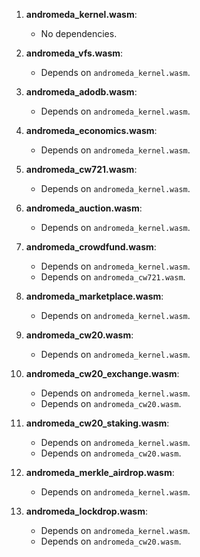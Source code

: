 1. **andromeda_kernel.wasm**:
    - No dependencies.

2. **andromeda_vfs.wasm**:
    - Depends on `andromeda_kernel.wasm`.

3. **andromeda_adodb.wasm**:
    - Depends on `andromeda_kernel.wasm`.

4. **andromeda_economics.wasm**:
    - Depends on `andromeda_kernel.wasm`.

5. **andromeda_cw721.wasm**:
    - Depends on `andromeda_kernel.wasm`.

6. **andromeda_auction.wasm**:
    - Depends on `andromeda_kernel.wasm`.

7. **andromeda_crowdfund.wasm**:
    - Depends on `andromeda_kernel.wasm`.
    - Depends on `andromeda_cw721.wasm`.

8. **andromeda_marketplace.wasm**:
    - Depends on `andromeda_kernel.wasm`.

9. **andromeda_cw20.wasm**:
    - Depends on `andromeda_kernel.wasm`.

10. **andromeda_cw20_exchange.wasm**:
    - Depends on `andromeda_kernel.wasm`.
    - Depends on `andromeda_cw20.wasm`.

11. **andromeda_cw20_staking.wasm**:
    - Depends on `andromeda_kernel.wasm`.
    - Depends on `andromeda_cw20.wasm`.

12. **andromeda_merkle_airdrop.wasm**:
    - Depends on `andromeda_kernel.wasm`.

13. **andromeda_lockdrop.wasm**:
    - Depends on `andromeda_kernel.wasm`.
    - Depends on `andromeda_cw20.wasm`.